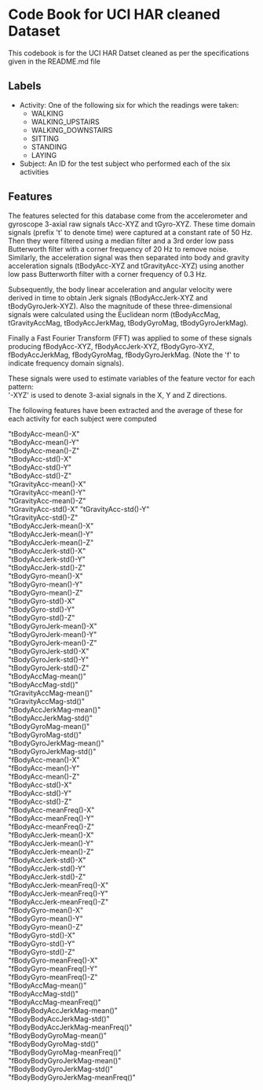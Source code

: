 # Code Book for UCI HAR cleaned Dataset
This codebook is for the UCI HAR Datset cleaned as per the specifications given in the README.md file

## Labels

- Activity: One of the following six for which the readings were taken:
  - WALKING
  - WALKING_UPSTAIRS
  - WALKING_DOWNSTAIRS
  - SITTING
  - STANDING
  - LAYING
- Subject: An ID for the test subject who performed each of the six activities

## Features

The features selected for this database come from the accelerometer and gyroscope 3-axial raw signals tAcc-XYZ and tGyro-XYZ.
These time domain signals (prefix 't' to denote time) were captured at a constant rate of 50 Hz. Then they were filtered using a median filter and a 3rd order low pass Butterworth filter with a corner frequency of 20 Hz to remove noise. Similarly, the acceleration signal was then separated into body and gravity acceleration signals (tBodyAcc-XYZ and tGravityAcc-XYZ) using another low pass Butterworth filter with a corner frequency of 0.3 Hz. 

Subsequently, the body linear acceleration and angular velocity were derived in time to obtain Jerk signals (tBodyAccJerk-XYZ and tBodyGyroJerk-XYZ). Also the magnitude of these three-dimensional signals were calculated using the Euclidean norm (tBodyAccMag, tGravityAccMag, tBodyAccJerkMag, tBodyGyroMag, tBodyGyroJerkMag).

Finally a Fast Fourier Transform (FFT) was applied to some of these signals producing fBodyAcc-XYZ, fBodyAccJerk-XYZ, fBodyGyro-XYZ, fBodyAccJerkMag, fBodyGyroMag, fBodyGyroJerkMag. (Note the 'f' to indicate frequency domain signals). 

These signals were used to estimate variables of the feature vector for each pattern:  
'-XYZ' is used to denote 3-axial signals in the X, Y and Z directions.

The following features have been extracted and the average of these for each activity for each subject were computed

"tBodyAcc-mean()-X"                
"tBodyAcc-mean()-Y"             
"tBodyAcc-mean()-Z"                
"tBodyAcc-std()-X"              
"tBodyAcc-std()-Y"                 
"tBodyAcc-std()-Z"              
"tGravityAcc-mean()-X"             
"tGravityAcc-mean()-Y"          
"tGravityAcc-mean()-Z"             
"tGravityAcc-std()-X"
"tGravityAcc-std()-Y"              
"tGravityAcc-std()-Z"           
"tBodyAccJerk-mean()-X"            
"tBodyAccJerk-mean()-Y"         
"tBodyAccJerk-mean()-Z"            
"tBodyAccJerk-std()-X"          
"tBodyAccJerk-std()-Y"             
"tBodyAccJerk-std()-Z"          
"tBodyGyro-mean()-X"               
"tBodyGyro-mean()-Y"            
"tBodyGyro-mean()-Z"               
"tBodyGyro-std()-X"             
"tBodyGyro-std()-Y"                
"tBodyGyro-std()-Z"             
"tBodyGyroJerk-mean()-X"           
"tBodyGyroJerk-mean()-Y"        
"tBodyGyroJerk-mean()-Z"           
"tBodyGyroJerk-std()-X"         
"tBodyGyroJerk-std()-Y"            
"tBodyGyroJerk-std()-Z"         
"tBodyAccMag-mean()"               
"tBodyAccMag-std()"             
"tGravityAccMag-mean()"            
"tGravityAccMag-std()"          
"tBodyAccJerkMag-mean()"           
"tBodyAccJerkMag-std()"         
"tBodyGyroMag-mean()"              
"tBodyGyroMag-std()"            
"tBodyGyroJerkMag-mean()"          
"tBodyGyroJerkMag-std()"        
"fBodyAcc-mean()-X"                
"fBodyAcc-mean()-Y"             
"fBodyAcc-mean()-Z"                
"fBodyAcc-std()-X"              
"fBodyAcc-std()-Y"                 
"fBodyAcc-std()-Z"              
"fBodyAcc-meanFreq()-X"            
"fBodyAcc-meanFreq()-Y"         
"fBodyAcc-meanFreq()-Z"            
"fBodyAccJerk-mean()-X"         
"fBodyAccJerk-mean()-Y"            
"fBodyAccJerk-mean()-Z"         
"fBodyAccJerk-std()-X"             
"fBodyAccJerk-std()-Y"          
"fBodyAccJerk-std()-Z"             
"fBodyAccJerk-meanFreq()-X"     
"fBodyAccJerk-meanFreq()-Y"        
"fBodyAccJerk-meanFreq()-Z"     
"fBodyGyro-mean()-X"               
"fBodyGyro-mean()-Y"            
"fBodyGyro-mean()-Z"               
"fBodyGyro-std()-X"             
"fBodyGyro-std()-Y"                
"fBodyGyro-std()-Z"             
"fBodyGyro-meanFreq()-X"           
"fBodyGyro-meanFreq()-Y"       
"fBodyGyro-meanFreq()-Z"           
"fBodyAccMag-mean()"            
"fBodyAccMag-std()"                
"fBodyAccMag-meanFreq()"        
"fBodyBodyAccJerkMag-mean()"       
"fBodyBodyAccJerkMag-std()"     
"fBodyBodyAccJerkMag-meanFreq()"   
"fBodyBodyGyroMag-mean()"       
"fBodyBodyGyroMag-std()"           
"fBodyBodyGyroMag-meanFreq()"   
"fBodyBodyGyroJerkMag-mean()"      
"fBodyBodyGyroJerkMag-std()"    
"fBodyBodyGyroJerkMag-meanFreq()"
